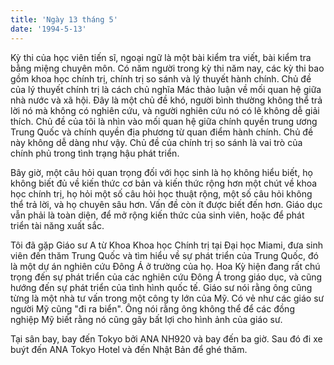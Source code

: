 ```yaml
---
title: 'Ngày 13 tháng 5'
date: '1994-5-13'
---
```


Kỳ thi của học viên tiến sĩ, ngoại ngữ là một bài kiểm tra viết, bài kiểm tra bằng miệng chuyên môn. Có năm người trong kỳ thi năm nay, các kỳ thi bao gồm khoa học chính trị, chính trị so sánh và lý thuyết hành chính. Chủ đề của lý thuyết chính trị là cách chủ nghĩa Mác thảo luận về mối quan hệ giữa nhà nước và xã hội. Đây là một chủ đề khó, người bình thường không thể trả lời nó mà không có nghiên cứu, và người nghiên cứu nó có lẽ không dễ giải thích. Chủ đề của tôi là nhìn vào mối quan hệ giữa chính quyền trung ương Trung Quốc và chính quyền địa phương từ quan điểm hành chính. Chủ đề này không dễ dàng như vậy. Chủ đề của chính trị so sánh là vai trò của chính phủ trong tình trạng hậu phát triển.

Bây giờ, một câu hỏi quan trọng đối với học sinh là họ không hiểu biết, họ không biết đủ về kiến ​​thức cơ bản và kiến ​​thức rộng hơn một chút về khoa học chính trị, họ hỏi một số câu hỏi học thuật rộng, một số câu hỏi không thể trả lời, và họ chuyên sâu hơn. Vấn đề còn ít được biết đến hơn. Giáo dục vẫn phải là toàn diện, để mở rộng kiến ​​thức của sinh viên, hoặc để phát triển tài năng xuất sắc.

Tôi đã gặp Giáo sư A từ Khoa Khoa học Chính trị tại Đại học Miami, đưa sinh viên đến thăm Trung Quốc và tìm hiểu về sự phát triển của Trung Quốc, đó là một dự án nghiên cứu Đông Á ở trường của họ. Hoa Kỳ hiện đang rất chú trọng đến sự phát triển của các nghiên cứu Đông Á trong giáo dục, và cũng hướng đến sự phát triển của tình hình quốc tế. Giáo sư nói rằng ông cũng từng là một nhà tư vấn trong một công ty lớn của Mỹ. Có vẻ như các giáo sư người Mỹ cũng "đi ra biển". Ông nói rằng ông không thể để các đồng nghiệp Mỹ biết rằng nó cũng gây bất lợi cho hình ảnh của giáo sư.

Tại sân bay, bay đến Tokyo bởi ANA NH920 và bay đến ba giờ. Sau đó đi xe buýt đến ANA Tokyo Hotel và đến Nhật Bản để ghé thăm.

